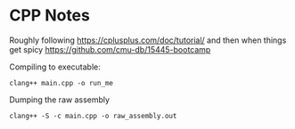# CPP Notes

Roughly following https://cplusplus.com/doc/tutorial/ and then when things get spicy
https://github.com/cmu-db/15445-bootcamp

Compiling to executable:

```shell
clang++ main.cpp -o run_me
```

Dumping the raw assembly

```shell
clang++ -S -c main.cpp -o raw_assembly.out
```